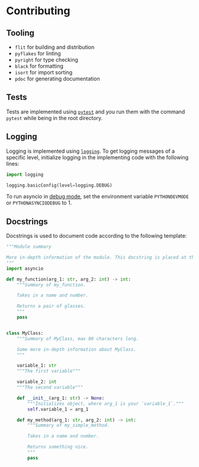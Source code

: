 # Contributing
## Tooling
- `flit` for building and distribution
- `pyflakes` for linting
- `pyright` for type checking
- `black` for formatting
- `isort` for import sorting
- `pdoc` for generating documentation

## Tests
Tests are implemented using [`pytest`](https://docs.pytest.org/en/7.1.x/) and you run them with the command `pytest` while being in the root directory.

## Logging
Logging is implemented using [`logging`](https://docs.python.org/3/library/logging.html). To get logging messages of a specific level, initialize logging in the implementing code with the following lines:

```python
import logging

logging.basicConfig(level=logging.DEBUG)
```

To run asyncio in [debug mode](https://docs.python.org/3/library/asyncio-dev.html#debug-mode), set the environment variable `PYTHONDEVMODE` or `PYTHONASYNCIODEBUG` to 1.

## Docstrings
Docstrings is used to document code according to the following template:

```python
"""Module summary

More in-depth information of the module. This docstring is placed at the top of the file, over the imports.
"""
import asyncio

def my_function(arg_1: str, arg_2: int) -> int:
    """Summary of my_function.

    Takes in a name and number.

    Returns a pair of glasses.
    """
    pass


class MyClass:
    """Summary of MyClass, max 80 characters long.

    Some more in-depth information about MyClass.
    """

    variable_1: str
    """The first variable"""

    variable_2: int
    """The second variable"""

    def __init__(arg_1: str) -> None:
        """Initializes object, where arg_1 is your `variable_1`."""
        self.variable_1 = arg_1

    def my_method(arg_1: str, arg_2: int) -> int:
        """Summary of my_simple_method.

        Takes in a name and number.

        Returns something nice.
        """
        pass
```
